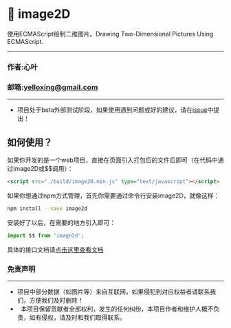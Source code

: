 # 🍇 image2D
使用ECMAScript绘制二维图片。Drawing Two-Dimensional Pictures Using ECMAScript.

****
### 作者:心叶
### 邮箱:yelloxing@gmail.com
****

- 项目处于beta外部测试阶段，如果使用遇到问题或好的建议，请在[issue](https://github.com/yelloxing/image2D/issues)中提出！

如何使用？
--------------------------------------
如果你开发的是一个web项目，直接在页面引入打包后的文件后即可（在代码中通过image2D或$$调用）：

```html
<script src="./build/image2D.min.js" type="text/javascript"></script>
```

如果你想通过npm方式管理，首先你需要通过命令行安装image2D，就像这样：

```bash
npm install --save image2d
```

安装好了以后，在需要的地方引入即可：

```js
import $$ from 'image2d';
```

具体的接口文档请[点击这里查看文档](https://yelloxing.github.io/image2D/)

### 免责声明
------
*   项目中部分数据（如图片等）来自互联网，如果侵犯到对应权益者请联系我们，方便我们及时删除！
*   本项目保留贡献者全部权利，发生的任何纠纷，本项目作者和维护人概不负责，如有侵权，请及时和我们取得联系。
